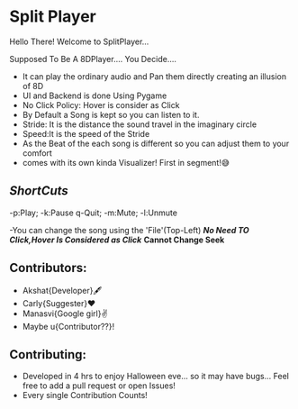 # Split Player
Hello There! Welcome to SplitPlayer...

Supposed To Be A 8DPlayer.... You Decide....
- It can play the ordinary audio and Pan them directly creating an illusion of 8D
- UI and Backend is done Using Pygame
- No Click Policy: Hover is consider as Click
- By Default a Song is kept so you can listen to it.
- Stride: It is the distance the sound travel in the imaginary circle
- Speed:It is the speed of the Stride
- As the Beat of the each song is different so you can adjust them to your comfort
- comes with its own kinda Visualizer! First in segment!😅

## ***ShortCuts***
-p:Play;        -k:Pause
        q-Quit;
-m:Mute;        -l:Unmute

-You can change the song using the 'File'(Top-Left)
        ***No Need TO Click,Hover Is Considered as Click***
                **Cannot Change Seek**
                
                
## Contributors: 
 * Akshat{Developer}🖋️
 * Carly{Suggester}❤️
 * Manasvi{Google girl}✌️
 * Maybe u{Contributor??}!
 
## Contributing:
- Developed in 4 hrs to enjoy Halloween eve... so it may have bugs... Feel free to add a pull request or open Issues!
- Every single Contribution Counts!
